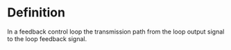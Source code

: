 # Definition

In a feedback control loop the transmission path from the loop output
signal to the loop feedback signal.
